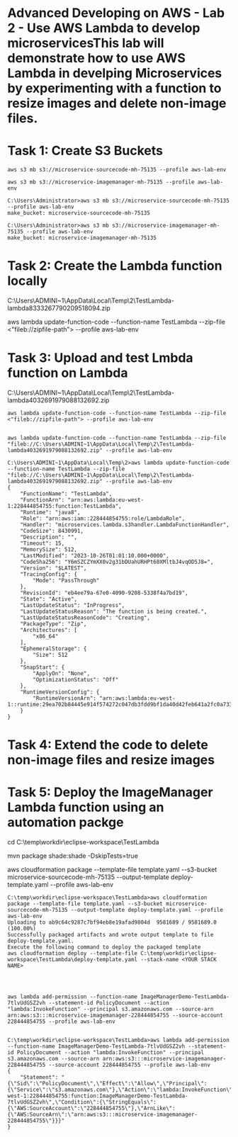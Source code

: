 # Advanced Developing on AWS - Lab 2 - Use AWS Lambda to develop microservicesThis lab will demonstrate how to use AWS Lambda in develping Microservices by experimenting with a function to resize images and delete non-image files.




# Task 1: Create S3 Buckets

```
aws s3 mb s3://microservice-sourcecode-mh-75135 --profile aws-lab-env

aws s3 mb s3://microservice-imagemanager-mh-75135 --profile aws-lab-env

C:\Users\Administrator>aws s3 mb s3://microservice-sourcecode-mh-75135 --profile aws-lab-env
make_bucket: microservice-sourcecode-mh-75135

C:\Users\Administrator>aws s3 mb s3://microservice-imagemanager-mh-75135 --profile aws-lab-env
make_bucket: microservice-imagemanager-mh-75135
```

# Task 2: Create the Lambda function locally


C:\Users\ADMINI~1\AppData\Local\Temp\2\TestLambda-lambda8333267790209518094.zip</span>


aws lambda update-function-code --function-name TestLambda --zip-file <"fileb://zipfile-path"> --profile aws-lab-env


# Task 3: Upload and test Lmbda function on Lambda

C:\Users\ADMINI~1\AppData\Local\Temp\2\TestLambda-lambda4032691979088132692.zip

```
aws lambda update-function-code --function-name TestLambda --zip-file <"fileb://zipfile-path"> --profile aws-lab-env


aws lambda update-function-code --function-name TestLambda --zip-file "fileb://C:\Users\ADMINI~1\AppData\Local\Temp\2\TestLambda-lambda4032691979088132692.zip" --profile aws-lab-env

```

```
C:\Users\ADMINI~1\AppData\Local\Temp\2>aws lambda update-function-code --function-name TestLambda --zip-file "fileb://C:\Users\ADMINI~1\AppData\Local\Temp\2\TestLambda-lambda4032691979088132692.zip" --profile aws-lab-env
{
    "FunctionName": "TestLambda",
    "FunctionArn": "arn:aws:lambda:eu-west-1:228444854755:function:TestLambda",
    "Runtime": "java8",
    "Role": "arn:aws:iam::228444854755:role/LambdaRole",
    "Handler": "microservices.lambda.s3handler.LambdaFunctionHandler",
    "CodeSize": 8430991,
    "Description": "",
    "Timeout": 15,
    "MemorySize": 512,
    "LastModified": "2023-10-26T01:01:10.000+0000",
    "CodeSha256": "Y6mSZCZYmXX0v2g31bDUahURHPt60XMltbJ4vqOD5J8=",
    "Version": "$LATEST",
    "TracingConfig": {
        "Mode": "PassThrough"
    },
    "RevisionId": "eb4ee79a-67e0-4090-9208-5338f4a7bd19",
    "State": "Active",
    "LastUpdateStatus": "InProgress",
    "LastUpdateStatusReason": "The function is being created.",
    "LastUpdateStatusReasonCode": "Creating",
    "PackageType": "Zip",
    "Architectures": [
        "x86_64"
    ],
    "EphemeralStorage": {
        "Size": 512
    },
    "SnapStart": {
        "ApplyOn": "None",
        "OptimizationStatus": "Off"
    },
    "RuntimeVersionConfig": {
        "RuntimeVersionArn": "arn:aws:lambda:eu-west-1::runtime:29ea702b84445e914f574272c047db3fdd9bf1da40d42feb641a2fc0a733ba01"
    }
}

```


# Task 4: Extend the code to delete non-image files and resize images


# Task 5: Deploy the ImageManager Lambda function using an automation packge

cd C:\temp\workdir\eclipse-workspace\TestLambda



mvn package shade:shade -DskipTests=true



aws cloudformation package --template-file template.yaml --s3-bucket microservice-sourcecode-mh-75135 --output-template deploy-template.yaml --profile aws-lab-env


```
C:\temp\workdir\eclipse-workspace\TestLambda>aws cloudformation package --template-file template.yaml --s3-bucket microservice-sourcecode-mh-75135 --output-template deploy-template.yaml --profile aws-lab-env
Uploading to ab9c64c9287c7bf94eb8e19afad9804d  9581689 / 9581689.0  (100.00%)
Successfully packaged artifacts and wrote output template to file deploy-template.yaml.
Execute the following command to deploy the packaged template
aws cloudformation deploy --template-file C:\temp\workdir\eclipse-workspace\TestLambda\deploy-template.yaml --stack-name <YOUR STACK NAME>




aws lambda add-permission --function-name ImageManagerDemo-TestLambda-7tlvUdGSZ2vh --statement-id PolicyDocument --action "lambda:InvokeFunction" --principal s3.amazonaws.com --source-arn arn:aws:s3:::microservice-imagemanager-228444854755 --source-account 228444854755 --profile aws-lab-env


C:\temp\workdir\eclipse-workspace\TestLambda>aws lambda add-permission --function-name ImageManagerDemo-TestLambda-7tlvUdGSZ2vh --statement-id PolicyDocument --action "lambda:InvokeFunction" --principal s3.amazonaws.com --source-arn arn:aws:s3:::microservice-imagemanager-228444854755 --source-account 228444854755 --profile aws-lab-env
{
    "Statement": "{\"Sid\":\"PolicyDocument\",\"Effect\":\"Allow\",\"Principal\":{\"Service\":\"s3.amazonaws.com\"},\"Action\":\"lambda:InvokeFunction\",\"Resource\":\"arn:aws:lambda:eu-west-1:228444854755:function:ImageManagerDemo-TestLambda-7tlvUdGSZ2vh\",\"Condition\":{\"StringEquals\":{\"AWS:SourceAccount\":\"228444854755\"},\"ArnLike\":{\"AWS:SourceArn\":\"arn:aws:s3:::microservice-imagemanager-228444854755\"}}}"
}
```


